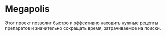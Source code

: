 # Megapolis
Этот проект позволит быстро и эффективно находить нужные рецепты препаратов и значительно сокращать время, затрачиваемое на поиски.
